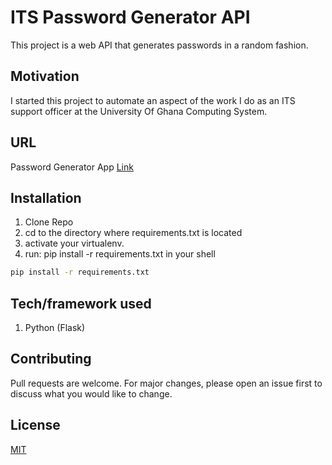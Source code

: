 # ITS Password Generator API

This project is a web API that generates passwords in a random fashion.

## Motivation

I started this project to automate an aspect of the work I do as an ITS support officer at the University Of Ghana Computing System.

## URL

Password Generator App [Link](https://cryptic-hollows-59775.herokuapp.com/)

## Installation

1. Clone Repo
2. cd to the directory where requirements.txt is located
3. activate your virtualenv.
4. run: pip install -r requirements.txt in your shell

```bash
pip install -r requirements.txt
```

## Tech/framework used

1. Python (Flask)

## Contributing

Pull requests are welcome. For major changes, please open an issue first to discuss what you would like to change.

## License

[MIT](https://choosealicense.com/licenses/mit/)
